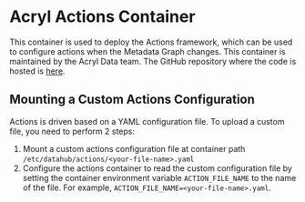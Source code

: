 # Acryl Actions Container

This container is used to deploy the Actions framework, which can be used to configure actions when the Metadata Graph changes.
This container is maintained by the Acryl Data team. The GitHub repository where the code is hosted is [here](https://github.com/acryldata/trigger-happy). 

## Mounting a Custom Actions Configuration

Actions is driven based on a YAML configuration file. To upload a custom file, you need to perform 2 steps:

1. Mount a custom actions configuration file at container path `/etc/datahub/actions/<your-file-name>.yaml`
2. Configure the actions container to read the custom configuration file by setting the container environment variable `ACTION_FILE_NAME` to the name of the file.
For example, `ACTION_FILE_NAME=<your-file-name>.yaml`. 
